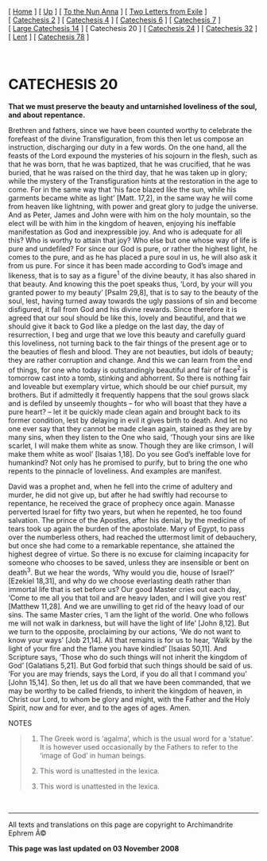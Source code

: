 \[ [Home](index.md) \] \[ [Up](theodore.md) \] \[ [To the Nun Anna](Anna-ep.md) \] \[ [Two Letters from Exile](exile-epp.md) \] \[ [Catechesis 2](ths02.md) \] \[ [Catechesis 4](ths04.md) \] \[ [Catechesis 6](ths06.md) \] \[ [Catechesis 7](ths07.md) \] \[ [Large Catechesis 14](ths14l.md) \] \[ Catechesis 20 \] \[ [Catechesis 24](ths24.md) \] \[ [Catechesis 32](ths32.md) \] \[ [Lent](lent.md) \] \[ [Catechesis 78](Ths78.md) \]

 

CATECHESIS 20
=============

**That we must preserve the beauty and untarnished loveliness of the soul, and about repentance.**

Brethren and fathers, since we have been counted worthy to celebrate the forefeast of the divine Transfiguration, from this then let us compose an instruction, discharging our duty in a few words. On the one hand, all the feasts of the Lord expound the mysteries of his sojourn in the flesh, such as that he was born, that he was baptized, that he was crucified, that he was buried, that he was raised on the third day, that he was taken up in glory; while the mystery of the Transfiguration hints at the restoration in the age to come. For in the same way that ‘his face blazed like the sun, while his garments became white as light’ \[Matt. 17,2\], in the same way he will come from heaven like lightning, with power and great glory to judge the universe. And as Peter, James and John were with him on the holy mountain, so the elect will be with him in the kingdom of heaven, enjoying his ineffable manifestation as God and inexpressible joy. And who is adequate for all this? Who is worthy to attain that joy? Who else but one whose way of life is pure and undefiled? For since our God is pure, or rather the highest light, he comes to the pure, and as he has placed a pure soul in us, he will also ask it from us pure. For since it has been made according to God’s image and likeness, that is to say as a figure<sup>1</sup> of the divine beauty, it has also shared in that beauty. And knowing this the poet speaks thus, ‘Lord, by your will you granted power to my beauty’ \[Psalm 29,8\], that is to say to the beauty of the soul, lest, having turned away towards the ugly passions of sin and become disfigured, it fall from God and his divine rewards. Since therefore it is agreed that our soul should be like this, lovely and beautiful, and that we should give it back to God like a pledge on the last day, the day of resurrection, I beg and urge that we love this beauty and carefully guard this loveliness, not turning back to the fair things of the present age or to the beauties of flesh and blood. They are not beauties, but idols of beauty; they are rather corruption and change. And this we can learn from the end of things, for one who today is outstandingly beautiful and fair of face<sup>2</sup> is tomorrow cast into a tomb, stinking and abhorrent. So there is nothing fair and loveable but exemplary virtue, which should be our chief pursuit, my brothers. But if admittedly it frequently happens that the soul grows slack and is defiled by unseemly thoughts – for who will boast that they have a pure heart? – let it be quickly made clean again and brought back to its former condition, lest by delaying in evil it gives birth to death. And let no one ever say that they cannot be made clean again, stained as they are by many sins, when they listen to the One who said, ‘Though your sins are like scarlet, I will make them white as snow. Though they are like crimson, I will make them white as wool’ \[Isaias 1,18\]. Do you see God’s ineffable love for humankind? Not only has he promised to purify, but to bring the one who repents to the pinnacle of loveliness. And examples are manifest.

David was a prophet and, when he fell into the crime of adultery and murder, he did not give up, but after he had swiftly had recourse to repentance, he received the grace of prophecy once again. Manasse perverted Israel for fifty two years, but when he repented, he too found salvation. The prince of the Apostles, after his denial, by the medicine of tears took up again the burden of the apostolate. Mary of Egypt, to pass over the numberless others, had reached the uttermost limit of debauchery, but once she had come to a remarkable repentance, she attained the highest degree of virtue. So there is no excuse for claiming incapacity for someone who chooses to be saved, unless they are insensible or bent on death<sup>3</sup>. But we hear the words, ‘Why would you die, house of Israel?’ \[Ezekiel 18,31\], and why do we choose everlasting death rather than immortal life that is set before us? Our good Master cries out each day, ‘Come to me all you that toil and are heavy laden, and I will give you rest’ \[Matthew 11,28\]. And we are unwilling to get rid of the heavy load of our sins. The same Master cries, ‘I am the light of the world. One who follows me will not walk in darkness, but will have the light of life’ \[John 8,12\]. But we turn to the opposite, proclaiming by our actions, ‘We do not want to know your ways’ \[Job 21,14\]. All that remains is for us to hear, ‘Walk by the light of your fire and the flame you have kindled’ \[Isaias 50,11\]. And Scripture says, ‘Those who do such things will not inherit the kingdom of God’ \[Galatians 5,21\]. But God forbid that such things should be said of us. ‘For you are may friends, says the Lord, if you do all that I command you’ \[John 15,14\]. So then, let us do all that we have been commanded, that we may be worthy to be called friends, to inherit the kingdom of heaven, in Christ our Lord, to whom be glory and might, with the Father and the Holy Spirit, now and for ever, and to the ages of ages. Amen.

NOTES

> 1. The Greek word is ‘agalma’, which is the usual word for a ‘statue’. It is however used occasionally by the Fathers to refer to the ‘image of God’ in human beings.
>
> 2. This word is unattested in the lexica.
>
> 3. This word is unattested in the lexica.

 

------------------------------------------------------------------------

All texts and translations on this page are copyright to
Archimandrite Ephrem Â©

**This page was last updated on 03 November 2008**

